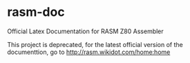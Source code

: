# rasm-doc
Official Latex Documentation for RASM Z80 Assembler

This project is deprecated, for the latest official version of the documenttion, go to http://rasm.wikidot.com/home:home
